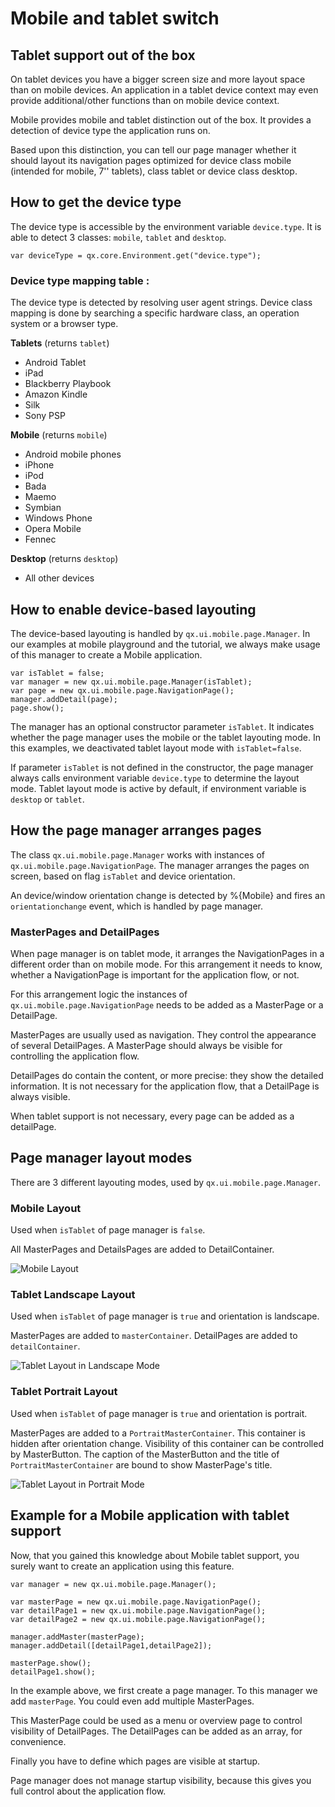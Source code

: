 Mobile and tablet switch
========================

Tablet support out of the box
-----------------------------

On tablet devices you have a bigger screen size and more layout space than on mobile devices. An application in a tablet device context may even provide additional/other functions than on mobile device context.

Mobile provides mobile and tablet distinction out of the box. It provides a detection of device type the application runs on.

Based upon this distinction, you can tell our page manager whether it should layout its navigation pages optimized for device class mobile (intended for mobile, 7'' tablets), class tablet or device class desktop.

How to get the device type
--------------------------

The device type is accessible by the environment variable `device.type`. It is able to detect 3 classes: `mobile`, `tablet` and `desktop`.

    var deviceType = qx.core.Environment.get("device.type");

### Device type mapping table :

The device type is detected by resolving user agent strings. Device class mapping is done by searching a specific hardware class, an operation system or a browser type.

**Tablets** (returns `tablet`)

-   Android Tablet
-   iPad
-   Blackberry Playbook
-   Amazon Kindle
-   Silk
-   Sony PSP

**Mobile** (returns `mobile`)

-   Android mobile phones
-   iPhone
-   iPod
-   Bada
-   Maemo
-   Symbian
-   Windows Phone
-   Opera Mobile
-   Fennec

**Desktop** (returns `desktop`)

-   All other devices

How to enable device-based layouting
------------------------------------

The device-based layouting is handled by `qx.ui.mobile.page.Manager`. In our examples at mobile playground and the tutorial, we always make usage of this manager to create a Mobile application.

    var isTablet = false;
    var manager = new qx.ui.mobile.page.Manager(isTablet);
    var page = new qx.ui.mobile.page.NavigationPage();
    manager.addDetail(page);
    page.show();

The manager has an optional constructor parameter `isTablet`. It indicates whether the page manager uses the mobile or the tablet layouting mode. In this examples, we deactivated tablet layout mode with `isTablet=false`.

If parameter `isTablet` is not defined in the constructor, the page manager always calls environment variable `device.type` to determine the layout mode. Tablet layout mode is active by default, if environment variable is `desktop` or `tablet`.

How the page manager arranges pages
-----------------------------------

The class `qx.ui.mobile.page.Manager` works with instances of `qx.ui.mobile.page.NavigationPage`. The manager arranges the pages on screen, based on flag `isTablet` and device orientation.

An device/window orientation change is detected by %{Mobile} and fires an `orientationchange` event, which is handled by page manager.

### MasterPages and DetailPages

When page manager is on tablet mode, it arranges the NavigationPages in a different order than on mobile mode. For this arrangement it needs to know, whether a NavigationPage is important for the application flow, or not.

For this arrangement logic the instances of `qx.ui.mobile.page.NavigationPage` needs to be added as a MasterPage or a DetailPage.

MasterPages are usually used as navigation. They control the appearance of several DetailPages. A MasterPage should always be visible for controlling the application flow.

DetailPages do contain the content, or more precise: they show the detailed information. It is not necessary for the application flow, that a DetailPage is always visible.

When tablet support is not necessary, every page can be added as a detailPage.

Page manager layout modes
-------------------------

There are 3 different layouting modes, used by `qx.ui.mobile.page.Manager`.

### Mobile Layout

Used when `isTablet` of page manager is `false`.

All MasterPages and DetailsPages are added to DetailContainer.

![Mobile Layout](mobileLayout1.png)

### Tablet Landscape Layout

Used when `isTablet` of page manager is `true` and orientation is landscape.

MasterPages are added to `masterContainer`. DetailPages are added to `detailContainer`.

![Tablet Layout in Landscape Mode](tabletLayoutLandscape.png)

### Tablet Portrait Layout

Used when `isTablet` of page manager is `true` and orientation is portrait.

MasterPages are added to a `PortraitMasterContainer`. This container is hidden after orientation change. Visibility of this container can be controlled by MasterButton. The caption of the MasterButton and the title of `PortraitMasterContainer` are bound to show MasterPage's title.

![Tablet Layout in Portrait Mode](tabletLayoutPortrait.png)

Example for a Mobile application with tablet support
-------------------------------------------------------

Now, that you gained this knowledge about Mobile tablet support, you surely want to create an application using this feature.

    var manager = new qx.ui.mobile.page.Manager();

    var masterPage = new qx.ui.mobile.page.NavigationPage();
    var detailPage1 = new qx.ui.mobile.page.NavigationPage();
    var detailPage2 = new qx.ui.mobile.page.NavigationPage();

    manager.addMaster(masterPage);
    manager.addDetail([detailPage1,detailPage2]);

    masterPage.show();
    detailPage1.show();

In the example above, we first create a page manager. To this manager we add `masterPage`. You could even add multiple MasterPages.

This MasterPage could be used as a menu or overview page to control visibility of DetailPages. The DetailPages can be added as an array, for convenience.

Finally you have to define which pages are visible at startup.

Page manager does not manage startup visibility, because this gives you full control about the application flow.

